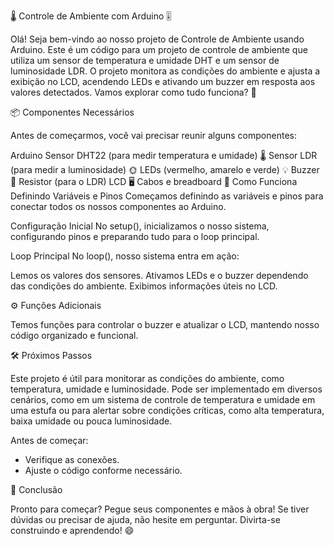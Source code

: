🌡️ Controle de Ambiente com Arduino 🎚️


Olá! Seja bem-vindo ao nosso projeto de Controle de Ambiente usando Arduino. Este é um código para um projeto de controle de ambiente que utiliza um sensor de temperatura e umidade DHT e um sensor de luminosidade LDR. O projeto monitora as condições do ambiente e ajusta a exibição no LCD, acendendo LEDs e ativando um buzzer em resposta aos valores detectados. Vamos explorar como tudo funciona? 🧐

📦 Componentes Necessários

Antes de começarmos, você vai precisar reunir alguns componentes:

Arduino
Sensor DHT22 (para medir temperatura e umidade) 🌡️
Sensor LDR (para medir a luminosidade) 🌞
LEDs (vermelho, amarelo e verde) 💡
Buzzer 📣
Resistor (para o LDR)
LCD 🖥️
Cabos e breadboard
🤖 Como Funciona
Definindo Variáveis e Pinos
Começamos definindo as variáveis e pinos para conectar todos os nossos componentes ao Arduino.

Configuração Inicial
No setup(), inicializamos o nosso sistema, configurando pinos e preparando tudo para o loop principal.

Loop Principal
No loop(), nosso sistema entra em ação:

Lemos os valores dos sensores.
Ativamos LEDs e o buzzer dependendo das condições do ambiente.
Exibimos informações úteis no LCD.

⚙️ Funções Adicionais

Temos funções para controlar o buzzer e atualizar o LCD, mantendo nosso código organizado e funcional.

🛠️ Próximos Passos

Este projeto é útil para monitorar as condições do ambiente, como temperatura, umidade e luminosidade. Pode ser implementado em diversos cenários, como em um sistema de controle de temperatura e umidade em uma estufa ou para alertar sobre condições críticas, como alta temperatura, baixa umidade ou pouca luminosidade.

Antes de começar:

- Verifique as conexões.
- Ajuste o código conforme necessário.
  
🎉 Conclusão

Pronto para começar? Pegue seus componentes e mãos à obra! Se tiver dúvidas ou precisar de ajuda, não hesite em perguntar. Divirta-se construindo e aprendendo! 😄
